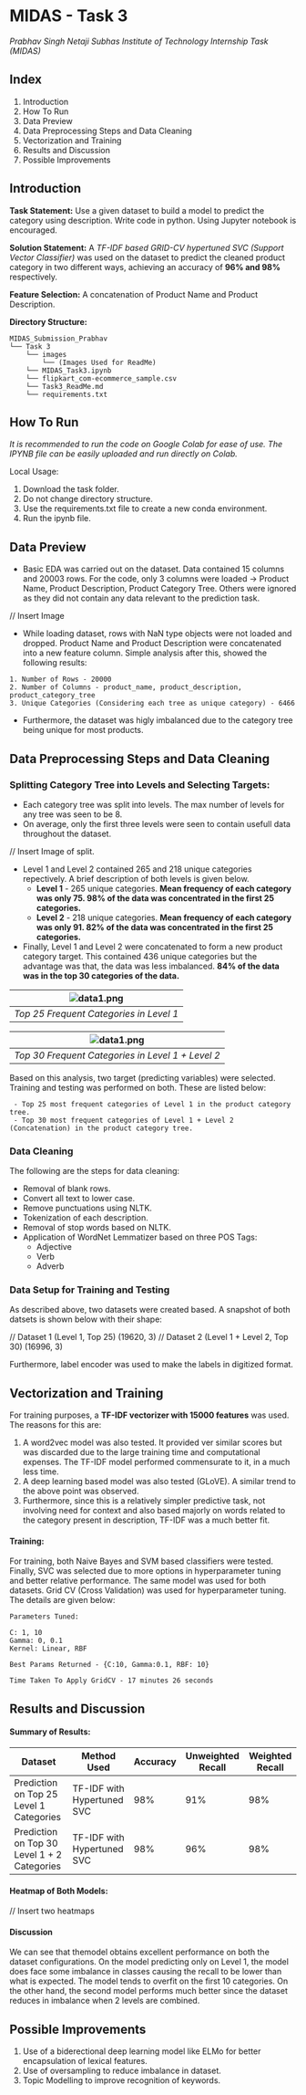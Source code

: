 ﻿
# MIDAS - Task 3

_Prabhav Singh_
_Netaji Subhas Institute of Technology_
_Internship Task (MIDAS)_


## Index

1. Introduction
2. How To Run
3. Data Preview
4. Data Preprocessing Steps and Data Cleaning
5. Vectorization and Training
6. Results and Discussion 
7. Possible Improvements



## Introduction

**Task Statement:** Use a given dataset to build a model to predict the category using description. Write code in python. Using Jupyter notebook is encouraged.

**Solution Statement:** A _TF-IDF based GRID-CV hypertuned SVC (Support Vector Classifier)_ was used on the dataset to predict the cleaned product category in two different ways, achieving an accuracy of **96% and 98%** respectively.

**Feature Selection:** A concatenation of Product Name and Product Description.

**Directory Structure:**
```
MIDAS_Submission_Prabhav
└── Task 3
	└── images
		└── (Images Used for ReadMe)
    └── MIDAS_Task3.ipynb
    └── flipkart_com-ecommerce_sample.csv
    └── Task3_ReadMe.md
    └── requirements.txt
```


## How To Run

_It is recommended to run the code on Google Colab for ease of use. The IPYNB file can be easily uploaded and run directly on Colab._

Local Usage:
1. Download the task folder.
2. Do not change directory structure.
3. Use the requirements.txt file to create a new conda environment.
4. Run the ipynb file.



## Data Preview

- Basic EDA was carried out on the dataset.  Data contained 15 columns and  20003 rows. For the code, only 3 columns were loaded -> Product Name, Product Description, Product Category Tree. Others were ignored as they did not contain any data relevant to the prediction task.

// Insert Image

- While loading dataset, rows with NaN type objects were not loaded and dropped. Product Name and Product Description were concatenated into a new feature column. Simple analysis after this, showed the following results:
```
1. Number of Rows - 20000
2. Number of Columns - product_name, product_description, product_category_tree
3. Unique Categories (Considering each tree as unique category) - 6466
```
- Furthermore, the dataset was higly imbalanced due to the category tree being unique for most products.



## Data Preprocessing Steps and Data Cleaning

### Splitting Category Tree into Levels and Selecting Targets:

 - Each category tree was split into levels. The max number of levels for any tree was seen to be 8.
 - On average, only the first three levels were seen to contain usefull data throughout the dataset.

// Insert Image of split.

 - Level 1 and Level 2 contained 265 and 218 unique categories repectively. A brief description of both levels is given below.
	- **Level 1** - 265 unique categories. **Mean frequency of each category was only 75. 98% of the data was concentrated in the first 25 categories.**
	- **Level 2** -  218 unique categories. **Mean frequency of each category was only 91. 82% of the data was concentrated in the first 25 categories.**
- Finally, Level 1 and Level 2 were concatenated to form a new product category target. This contained 436 unique categories but the advantage was that, the data was less imbalanced. **84% of the data was in the top 30 categories of the data.**

| ![data1.png](https://github.com/Prabhav55221/MIDAS_Submission_Prabhav/blob/master/Task%20-%203/images/data1.png) | 
|:--:| 
| *Top 25 Frequent Categories in Level 1* |

| ![data1.png](https://github.com/Prabhav55221/MIDAS_Submission_Prabhav/blob/master/Task%20-%203/images/dtaa12.png) | 
|:--:| 
| *Top 30 Frequent Categories in Level 1 + Level 2* |

Based on this analysis, two target (predicting variables) were selected. Training and testing was performed on both. These are listed below:

	 - Top 25 most frequent categories of Level 1 in the product category tree.
	 - Top 30 most frequent categories of Level 1 + Level 2 (Concatenation) in the product category tree.

### Data Cleaning

The following are the steps for data cleaning:

 - Removal of blank rows.
 - Convert all text to lower case.
 - Remove punctuations using NLTK.
 - Tokenization of each description.
 - Removal of stop words based on NLTK.
 - Application of WordNet Lemmatizer based on three POS Tags:
	 - Adjective
	 - Verb
	 - Adverb

### Data Setup for Training and Testing

As described above, two datasets were created based. A snapshot of both datsets is shown below with their shape:

// Dataset 1 (Level 1, Top 25) (19620, 3)
// Dataset 2 (Level 1 + Level 2, Top 30) (16996, 3)

Furthermore, label encoder was used to make the labels in digitized format.

## Vectorization and Training

For training purposes, a **TF-IDF vectorizer with 15000 features** was used. The reasons for this are:

1.  A word2vec model was also tested. It provided ver similar scores but was discarded due to the large training time and computational expenses. The TF-IDF model performed commensurate to it, in a much less time.
2. A deep learning based model was also tested (GLoVE). A similar trend to the above point was observed.
3. Furthermore, since this is a relatively simpler predictive task, not involving need for context and also based majorly on words related to the category present in description, TF-IDF was a much better fit.

#### Training:

For training, both Naive Bayes and SVM based classifiers were tested. Finally, SVC was selected due to more options in hyperparameter tuning and better relative performance.
The same model was used for both datasets.
Grid CV (Cross Validation) was used for hyperparameter tuning. The details are given below:
```
Parameters Tuned:

C: 1, 10
Gamma: 0, 0.1
Kernel: Linear, RBF

Best Params Returned - {C:10, Gamma:0.1, RBF: 10}

Time Taken To Apply GridCV - 17 minutes 26 seconds
```


## Results and Discussion

#### Summary of Results:

| Dataset | Method Used | Accuracy | Unweighted Recall | Weighted Recall
|--|--|--|--|--|
| Prediction on Top 25 Level 1 Categories | TF-IDF with Hypertuned SVC | 98% | 91% | 98%
| Prediction on Top 30 Level 1 + 2 Categories | TF-IDF with Hypertuned SVC | 98% | 96% | 98%

#### Heatmap of  Both Models:

// Insert two heatmaps

#### Discussion

We can see that themodel obtains excellent performance on both the dataset configurations. On the model predicting only on Level 1, the model does face some imbalance in classes causing the recall to be lower than what is expected.  The model tends to overfit on the first 10 categories.
On the other hand, the second model performs much better since the dataset reduces in imbalance when 2 levels are combined. 

## Possible Improvements

1. Use of a biderectional deep learning model like ELMo for better encapsulation of lexical features.
2. Use of oversampling to reduce imbalance in dataset.
3. Topic Modelling to improve recognition of keywords.
